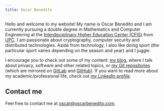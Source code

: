```yaml
---
title: Oscar Benedito
---
```


Hello and welcome to my website! My name is Oscar Benedito and I am currently
pursuing a double degree in Mathematics and Computer Engineering at the
[Interdisciplinary Higher Education Center (CFIS)][cfis] from [UPC][upc]. I am
passionate about cryptography, computer security and distributed technologies.
Aside from technology, I also like doing sport (the particular sport varies
depending on the season and year) and I juggle.

I encourage you to check out some of my content: [my blog][blog], where I talk
about privacy, software and other related topics, or [my Git repositories][git]
(which are mirrored on [GitLab][gl] and [GitHub][gh]). If you want to read more
about my academic/professional life, check out [my LinkedIn profile][li].

## Contact me

Feel free to contact me at [oscar@oscarbenedito.com][em].


[cfis]: <https://cfis.upc.edu/es> "Interdisciplinary Higher Education Center (CFIS)"
[upc]: <https://www.upc.edu/en> "Universitat Politècnica de Catalunya (UPC)"
[blog]: </blog/> "Personal blog"
[git]: <https://git.oscarbenedito.com> "Personal Git server"
[gl]: <https://gitlab.com/oscarbenedito> "GitLab profile"
[gh]: <https://github.com/oscarbenedito> "GitHub profile"
[li]: <https://www.linkedin.com/in/oscarbenedito> "LinkedIn profile"
[em]: <mailto:oscar@oscarbenedito.com>
